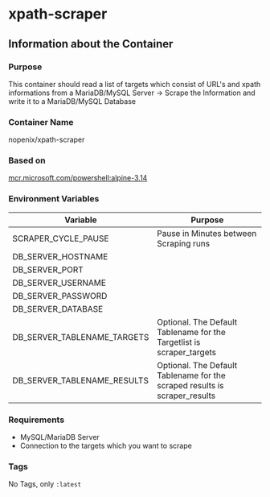 # xpath-scraper
## Information about the Container
### Purpose
This container should read a list of targets which consist of URL's and xpath informations from a MariaDB/MySQL Server -> Scrape the Information and write it to a MariaDB/MySQL Database
### Container Name
nopenix/xpath-scraper
### Based on
[mcr.microsoft.com/powershell:alpine-3.14](https://hub.docker.com/_/microsoft-powershell)
### Environment Variables
| Variable | Purpose |
| -------- | ------- |
| SCRAPER_CYCLE_PAUSE | Pause in Minutes between Scraping runs |
| DB_SERVER_HOSTNAME | |
| DB_SERVER_PORT | |
| DB_SERVER_USERNAME | |
| DB_SERVER_PASSWORD | |
| DB_SERVER_DATABASE | |
| DB_SERVER_TABLENAME_TARGETS | Optional. The Default Tablename for the Targetlist is scraper_targets |
| DB_SERVER_TABLENAME_RESULTS | Optional. The Default Tablename for the scraped results is scraper_results |
### Requirements
* MySQL/MariaDB Server
* Connection to the targets which you want to scrape
### Tags
No Tags, only `:latest`
